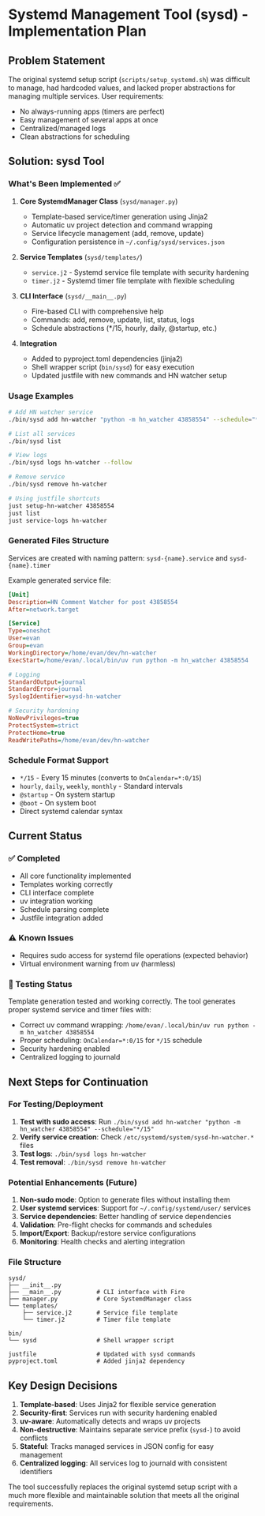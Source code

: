 # Systemd Management Tool (sysd) - Implementation Plan

## Problem Statement
The original systemd setup script (`scripts/setup_systemd.sh`) was difficult to manage, had hardcoded values, and lacked proper abstractions for managing multiple services. User requirements:
- No always-running apps (timers are perfect)
- Easy management of several apps at once
- Centralized/managed logs
- Clean abstractions for scheduling

## Solution: sysd Tool

### What's Been Implemented ✅

1. **Core SystemdManager Class** (`sysd/manager.py`)
   - Template-based service/timer generation using Jinja2
   - Automatic uv project detection and command wrapping
   - Service lifecycle management (add, remove, update)
   - Configuration persistence in `~/.config/sysd/services.json`

2. **Service Templates** (`sysd/templates/`)
   - `service.j2` - Systemd service file template with security hardening
   - `timer.j2` - Systemd timer file template with flexible scheduling

3. **CLI Interface** (`sysd/__main__.py`)
   - Fire-based CLI with comprehensive help
   - Commands: add, remove, update, list, status, logs
   - Schedule abstractions (*/15, hourly, daily, @startup, etc.)

4. **Integration**
   - Added to pyproject.toml dependencies (jinja2)
   - Shell wrapper script (`bin/sysd`) for easy execution
   - Updated justfile with new commands and HN watcher setup

### Usage Examples

```bash
# Add HN watcher service
./bin/sysd add hn-watcher "python -m hn_watcher 43858554" --schedule="*/15" --description="HN Comment Watcher"

# List all services
./bin/sysd list

# View logs
./bin/sysd logs hn-watcher --follow

# Remove service
./bin/sysd remove hn-watcher

# Using justfile shortcuts
just setup-hn-watcher 43858554
just list
just service-logs hn-watcher
```

### Generated Files Structure

Services are created with naming pattern: `sysd-{name}.service` and `sysd-{name}.timer`

Example generated service file:
```ini
[Unit]
Description=HN Comment Watcher for post 43858554
After=network.target

[Service]
Type=oneshot
User=evan
Group=evan
WorkingDirectory=/home/evan/dev/hn-watcher
ExecStart=/home/evan/.local/bin/uv run python -m hn_watcher 43858554

# Logging
StandardOutput=journal
StandardError=journal
SyslogIdentifier=sysd-hn-watcher

# Security hardening
NoNewPrivileges=true
ProtectSystem=strict
ProtectHome=true
ReadWritePaths=/home/evan/dev/hn-watcher
```

### Schedule Format Support
- `*/15` - Every 15 minutes (converts to `OnCalendar=*:0/15`)
- `hourly`, `daily`, `weekly`, `monthly` - Standard intervals
- `@startup` - On system startup
- `@boot` - On system boot  
- Direct systemd calendar syntax

## Current Status

### ✅ Completed
- All core functionality implemented
- Templates working correctly
- CLI interface complete
- uv integration working
- Schedule parsing complete
- Justfile integration added

### ⚠️ Known Issues
- Requires sudo access for systemd file operations (expected behavior)
- Virtual environment warning from uv (harmless)

### 🔄 Testing Status
Template generation tested and working correctly. The tool generates proper systemd service and timer files with:
- Correct uv command wrapping: `/home/evan/.local/bin/uv run python -m hn_watcher 43858554`
- Proper scheduling: `OnCalendar=*:0/15` for `*/15` schedule
- Security hardening enabled
- Centralized logging to journald

## Next Steps for Continuation

### For Testing/Deployment
1. **Test with sudo access**: Run `./bin/sysd add hn-watcher "python -m hn_watcher 43858554" --schedule="*/15"`
2. **Verify service creation**: Check `/etc/systemd/system/sysd-hn-watcher.*` files
3. **Test logs**: `./bin/sysd logs hn-watcher`
4. **Test removal**: `./bin/sysd remove hn-watcher`

### Potential Enhancements (Future)
1. **Non-sudo mode**: Option to generate files without installing them
2. **User systemd services**: Support for `~/.config/systemd/user/` services
3. **Service dependencies**: Better handling of service dependencies
4. **Validation**: Pre-flight checks for commands and schedules
5. **Import/Export**: Backup/restore service configurations
6. **Monitoring**: Health checks and alerting integration

### File Structure
```
sysd/
├── __init__.py
├── __main__.py          # CLI interface with Fire
├── manager.py           # Core SystemdManager class
└── templates/
    ├── service.j2       # Service file template
    └── timer.j2         # Timer file template

bin/
└── sysd                 # Shell wrapper script

justfile                 # Updated with sysd commands
pyproject.toml           # Added jinja2 dependency
```

## Key Design Decisions

1. **Template-based**: Uses Jinja2 for flexible service generation
2. **Security-first**: Services run with security hardening enabled
3. **uv-aware**: Automatically detects and wraps uv projects
4. **Non-destructive**: Maintains separate service prefix (`sysd-`) to avoid conflicts
5. **Stateful**: Tracks managed services in JSON config for easy management
6. **Centralized logging**: All services log to journald with consistent identifiers

The tool successfully replaces the original systemd setup script with a much more flexible and maintainable solution that meets all the original requirements.